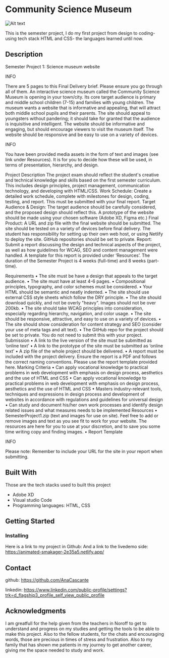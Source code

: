
# Community Science Museum 

![Alt text](<img/good food good mood-biglogo.png>)

This is the semester project, I do my first project from design to coding- using tech stack HTML and CSS- the languages learned until now. 

## Description
Semester Project 1: Science museum website
 
INFO

There are 5 pages to this Final Delivery brief. Please ensure you go through all of them.
An interactive science museum called the Community Science Museum is opening in your town/city. Its core target audience is primary and middle school children (7-15) and families with young children. The museum wants a website that is informative and appealing, that will attract both middle school pupils and their parents. The site should appeal to youngsters without pandering; it should take for granted that the audience is inquisitive and intelligent. The website should be informative and engaging, but should encourage viewers to visit the museum itself. The website should be responsive and be easy to use on a variety of devices.
 
INFO

You have been provided media assets in the form of text and images (see link under Resources). It is for you to decide how these will be used, in terms of presentation, hierarchy, and design.

Project Description
The project exam should reflect the student's creative and technical knowledge and skills based on the first semester curriculum. This includes design principles, project management, communication technology, and developing with HTML/CSS.
Work Schedule: Create a detailed work schedule, complete with milestones for design, coding, testing, and report. This must be submitted with your final report.
Target Audience & Design: The target audience should be carefully considered, and the proposed design should reflect this. A prototype of the website should be made using your chosen software (Adobe XD, Figma etc.)
Final Product: A URL and zip file with the final website should be submitted. The site should be tested on a variety of devices before final delivery. The student has responsibility for setting up their own web host, or using Netlify to deploy the site. GitHub repositories should be set to private.
Report: Submit a report discussing the design and technical aspects of the project, as well as how guidelines for WCAG, SEO and content management were handled. A template for this report is provided under ‘Resources’.
The duration of the Semester Project is 4 weeks (full-time) and 8 weeks (part-time).

Requirements
•	The site must be have a design that appeals to the target audience.
•	The site must have at least 4-6 pages.
•	Compositional principles, typography, and color schemes must be considered.
•	Your HTML should be semantic and neatly indented.
•	The site should use external CSS style sheets which follow the DRY principle.
•	The site should download quickly, and not be overly "heavy". Images should not be over 200kb.
•	The site should take WCAG principles into consideration, especially regarding hierarchy, navigation, and color usage.
•	The site should be responsive, attractive, and easy to use on a variety of devices.
•	The site should show consideration for content strategy and SEO (consider your use of meta tags and alt text).
•	The GitHub repo for the project should be set to private. You do not need to submit this with your project.
Submission
•	A link to the live version of the site must be submitted as ‘online text’
•	A link to the prototype of the site must be submitted as ‘online text’
•	A zip file of the whole project should be delivered.
•	A report must be included with the project delivery. Ensure the report is a PDF and follows the correct naming conventions. Please use the report template provided here.
Marking Criteria
•	Can apply vocational knowledge to practical problems in web development with emphasis on design process, aesthetics and the use of HTML and CSS
•	Can apply vocational knowledge to practical problems in web development with emphasis on design process, aesthetics and the use of HTML and CSS
•	Masters industry-relevant tools, techniques and expressions in design process and development of websites in accordance with regulations and guidelines for universal design
•	Can study and document his/her own work processes and identify design related issues and what measures needs to be implemented
Resources
•	SemesterProject1.zip (text and images for use on site). Feel free to add or remove images and text as you see fit to work for your website. The resources are here for you to use at your discretion, and to save you some time writing copy and finding images.
•	Report Template
 
INFO

Please note: Remember to include your URL for the site in your report when submitting.

## Built With

Those are the tech stacks used to built this project 

- Adobe XD
- Visual studio Code
- Programming languages: HTML, CSS

## Getting Started


### Installing


Here is a link to my project in Github: 
And a link to the livedemo side: https://animated-smakager-2e35a5.netlify.app/


## Contact

github: https://github.com/AnaCascante

linkedin: https://www.linkedin.com/public-profile/settings?trk=d_flagship3_profile_self_view_public_profile


## Acknowledgments

I am greatfull for the help given from the teachers in Noroff to get to understand and progress on my studies and getting the tools to be able to make this project. Also to the fellow students, for the chats and encouraging words, those are precious in times of stress and frustration. Also to my family that has shown me patients in my journey to get another career, giving me the space needed to study and work.
